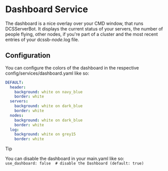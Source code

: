 # Dashboard Service
The dashboard is a nice overlay over your CMD window, that runs DCSServerBot. It displays the current status of your
servers, the number of people flying, other nodes, if you're part of a cluster and the most recent entries of your
dcssb-_node_.log file.

## Configuration
You can configure the colors of the dashboard in the respective config/services/dashboard.yaml like so:
```yaml
DEFAULT:
  header:
    background: white on navy_blue
    border: white
  servers:
    background: white on dark_blue
    border: white
  nodes:
    background: white on dark_blue
    border: white
  log:
    background: white on grey15
    border: white
```

> [!TIP]
> You can disable the dashboard in your main.yaml like so:<br>
> `use_dashboard: false  # disable the Dashboard (default: true)`
